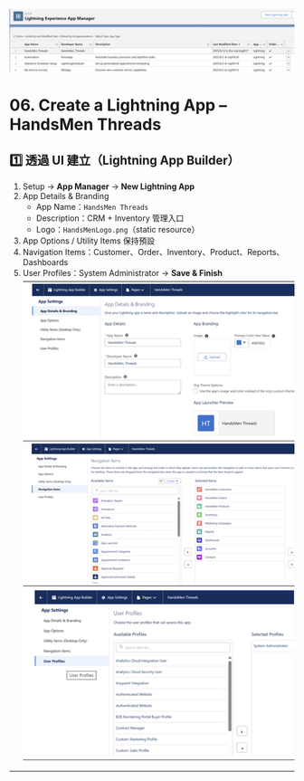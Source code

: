 ![Salesforce Credentials Setup](docs/img/06.CreateLightningApp-HandsMenThreads.png)


# 06. Create a Lightning App – HandsMen Threads

## 1️⃣ 透過 UI 建立（Lightning App Builder）

1. Setup → **App Manager** → **New Lightning App**  
2. App Details & Branding  
   - App Name：`HandsMen Threads`  
   - Description：CRM + Inventory 管理入口  
   - Logo：`HandsMenLogo.png`（static resource）  
3. App Options / Utility Items 保持預設  
4. Navigation Items：Customer、Order、Inventory、Product、Reports、Dashboards  
5. User Profiles：System Administrator → **Save & Finish**
![Salesforce Credentials Setup](docs/img/06.LightningApp-HandsMenThreads.png)

---
